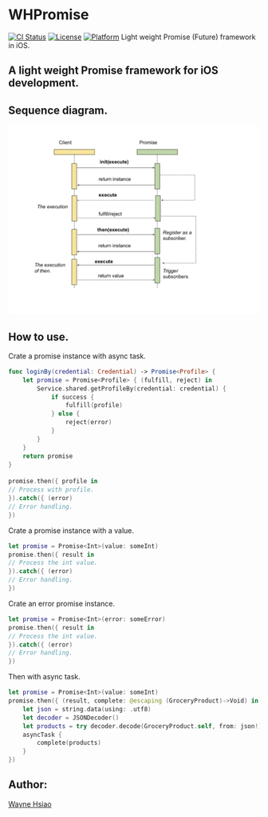 # WHPromise
[![CI Status](https://travis-ci.org/chronicqazxc/WHPromise.svg?branch=master)](https://github.com/chronicqazxc/WHPromise)
[![License](https://img.shields.io/github/license/chronicqazxc/WHPromise)](https://github.com/chronicqazxc/WHPromise)
[![Platform](https://img.shields.io/badge/iOS-Carthage-blue)](https://github.com/chronicqazxc/WHPromise)
Light weight Promise (Future) framework in iOS.

## A light weight Promise framework for iOS development.

## Sequence diagram.
![sequence](./sequence.png)

## How to use.
Crate a promise instance with async task.
```swift
func loginBy(credential: Credential) -> Promise<Profile> {
    let promise = Promise<Profile> { (fulfill, reject) in
        Service.shared.getProfileBy(credential: credential) {
            if success {
                fulfill(profile)
            } else {
                reject(error)
            }
        }
    }
    return promise
}

promise.then({ profile in
// Process with profile.
}).catch({ (error)
// Error handling.
})
```
Crate a promise instance with a value.
```swift
let promise = Promise<Int>(value: someInt)
promise.then({ result in
// Process the int value.
}).catch({ (error)
// Error handling.
})
```
Crate an error promise instance. 
```swift
let promise = Promise<Int>(error: someError)
promise.then({ result in
// Process the int value.
}).catch({ (error)
// Error handling.
})
```
Then with async task. 
```swift
let promise = Promise<Int>(value: someInt)
promise.then({ (result, complete: @escaping (GroceryProduct)->Void) in
    let json = string.data(using: .utf8)
    let decoder = JSONDecoder()
    let products = try decoder.decode(GroceryProduct.self, from: json!)
    asyncTask {
        complete(products)
    }
})
```

## Author:
[Wayne Hsiao](mailto:chronicqazxc@gmail.com)
